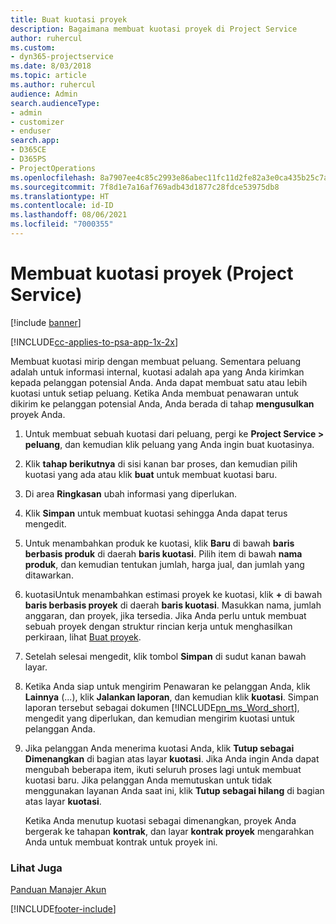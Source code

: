 ```yaml
---
title: Buat kuotasi proyek
description: Bagaimana membuat kuotasi proyek di Project Service
author: ruhercul
ms.custom:
- dyn365-projectservice
ms.date: 8/03/2018
ms.topic: article
ms.author: ruhercul
audience: Admin
search.audienceType:
- admin
- customizer
- enduser
search.app:
- D365CE
- D365PS
- ProjectOperations
ms.openlocfilehash: 8a7907ee4c85c2993e86abec11fc11d2fe82a3e0ca435b25c7a213bbce931e73
ms.sourcegitcommit: 7f8d1e7a16af769adb43d1877c28fdce53975db8
ms.translationtype: HT
ms.contentlocale: id-ID
ms.lasthandoff: 08/06/2021
ms.locfileid: "7000355"
---
```

# <a name="create-a-project-quote-project-service"></a>Membuat kuotasi proyek (Project Service)

[!include [banner](../includes/psa-now-project-operations.md)]

[!INCLUDE[cc-applies-to-psa-app-1x-2x](../includes/cc-applies-to-psa-app-1x-2x.md)]

Membuat kuotasi mirip dengan membuat peluang. Sementara peluang adalah untuk informasi internal, kuotasi adalah apa yang Anda kirimkan kepada pelanggan potensial Anda. Anda dapat membuat satu atau lebih kuotasi untuk setiap peluang. Ketika Anda membuat penawaran untuk dikirim ke pelanggan potensial Anda, Anda berada di tahap **mengusulkan** proyek Anda.  
  
1. Untuk membuat sebuah kuotasi dari peluang, pergi ke **Project Service > peluang**, dan kemudian klik peluang yang Anda ingin buat kuotasinya.  
  
2. Klik **tahap berikutnya** di sisi kanan bar proses, dan kemudian pilih kuotasi yang ada atau klik **buat** untuk membuat kuotasi baru.  
  
3. Di area **Ringkasan** ubah informasi yang diperlukan.  
  
4. Klik **Simpan** untuk membuat kuotasi sehingga Anda dapat terus mengedit.  
  
5. Untuk menambahkan produk ke kuotasi, klik **Baru** di bawah **baris berbasis produk** di daerah **baris kuotasi**. Pilih item di bawah **nama produk**, dan kemudian tentukan jumlah, harga jual, dan jumlah yang ditawarkan.  
  
6. kuotasiUntuk menambahkan estimasi proyek ke kuotasi, klik **+** di bawah **baris berbasis proyek** di daerah **baris kuotasi**. Masukkan nama, jumlah anggaran, dan proyek, jika tersedia. Jika Anda perlu untuk membuat sebuah proyek dengan struktur rincian kerja untuk menghasilkan perkiraan, lihat [Buat proyek](../psa/create-project.md).  
  
7. Setelah selesai mengedit, klik tombol **Simpan** di sudut kanan bawah layar.  
  
8. Ketika Anda siap untuk mengirim Penawaran ke pelanggan Anda, klik **Lainnya** (...), klik **Jalankan laporan**, dan kemudian klik **kuotasi**. Simpan laporan tersebut sebagai dokumen [!INCLUDE[pn_ms_Word_short](../includes/pn-ms-word-short.md)], mengedit yang diperlukan, dan kemudian mengirim kuotasi untuk pelanggan Anda.  
  
9. Jika pelanggan Anda menerima kuotasi Anda, klik **Tutup sebagai Dimenangkan** di bagian atas layar **kuotasi**. Jika Anda ingin Anda dapat mengubah beberapa item, ikuti seluruh proses lagi untuk membuat kuotasi baru. Jika pelanggan Anda memutuskan untuk tidak menggunakan layanan Anda saat ini, klik **Tutup sebagai hilang** di bagian atas layar **kuotasi**.  
  
   Ketika Anda menutup kuotasi sebagai dimenangkan, proyek Anda bergerak ke tahapan **kontrak**, dan layar **kontrak proyek** mengarahkan Anda untuk membuat kontrak untuk proyek ini.  
  
### <a name="see-also"></a>Lihat Juga  
 [Panduan Manajer Akun](../psa/account-manager-guide.md)


[!INCLUDE[footer-include](../includes/footer-banner.md)]